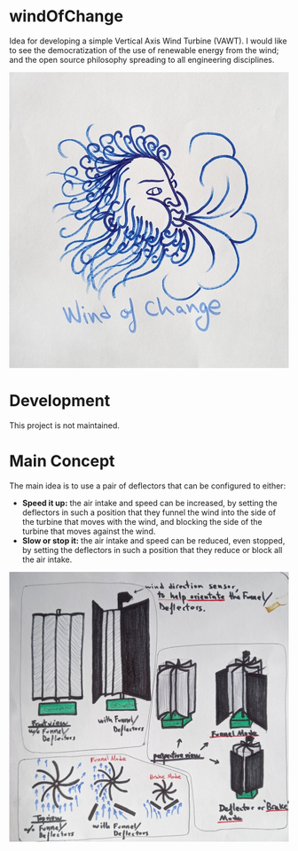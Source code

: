 # windOfChange
Idea for developing a simple Vertical Axis Wind Turbine (VAWT).
I would like to see the democratization of the use of renewable energy from the wind; and the open source philosophy spreading to all engineering disciplines.

![alt text](screenShots/WindOfChange-20210316_175255.jpg)

# Development
This project is not maintained.

# Main Concept
The main idea is to use a pair of deflectors that can be configured to either:
- **Speed it up:** the air intake and speed can be increased, by setting the deflectors in such a position that they funnel the wind into the side of the turbine that moves with the wind, and blocking the side of the turbine that moves against the wind.
- **Slow or stop it:** the air intake and speed can be reduced, even stopped, by setting the deflectors in such a position that they reduce or block all the air intake.

![alt text](screenShots/Turbo-VAWT-20210316_174138.jpg)
